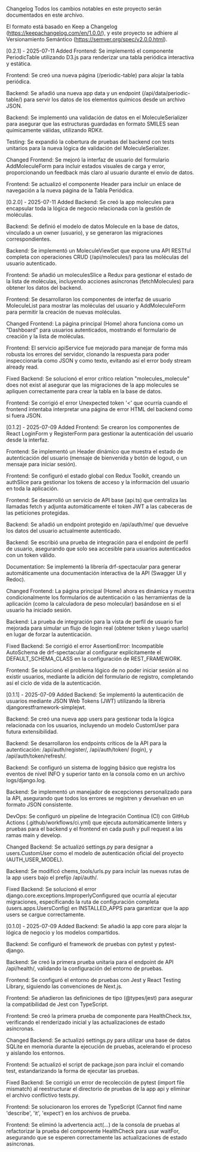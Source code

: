 Changelog
Todos los cambios notables en este proyecto serán documentados en este archivo.

El formato está basado en Keep a Changelog (https://keepachangelog.com/en/1.0.0/), 
y este proyecto se adhiere al Versionamiento Semántico (https://semver.org/spec/v2.0.0.html).

[0.2.1] - 2025-07-11
Added
Frontend: Se implementó el componente PeriodicTable utilizando D3.js para renderizar una tabla periódica interactiva y estática.

Frontend: Se creó una nueva página (/periodic-table) para alojar la tabla periódica.

Backend: Se añadió una nueva app data y un endpoint (/api/data/periodic-table/) para servir los datos de los elementos químicos desde un archivo JSON.

Backend: Se implementó una validación de datos en el MoleculeSerializer para asegurar que las estructuras guardadas en formato SMILES sean químicamente válidas, utilizando RDKit.

Testing: Se expandió la cobertura de pruebas del backend con tests unitarios para la nueva lógica de validación del MoleculeSerializer.

Changed
Frontend: Se mejoró la interfaz de usuario del formulario AddMoleculeForm para incluir estados visuales de carga y error, proporcionando un feedback más claro al usuario durante el envío de datos.

Frontend: Se actualizó el componente Header para incluir un enlace de navegación a la nueva página de la Tabla Periódica.

[0.2.0] - 2025-07-11
Added
Backend: Se creó la app molecules para encapsular toda la lógica de negocio relacionada con la gestión de moléculas.

Backend: Se definió el modelo de datos Molecule en la base de datos, vinculado a un owner (usuario), y se generaron las migraciones correspondientes.

Backend: Se implementó un MoleculeViewSet que expone una API RESTful completa con operaciones CRUD (/api/molecules/) para las moléculas del usuario autenticado.

Frontend: Se añadió un moleculesSlice a Redux para gestionar el estado de la lista de moléculas, incluyendo acciones asíncronas (fetchMolecules) para obtener los datos del backend.

Frontend: Se desarrollaron los componentes de interfaz de usuario MoleculeList para mostrar las moléculas del usuario y AddMoleculeForm para permitir la creación de nuevas moléculas.

Changed
Frontend: La página principal (Home) ahora funciona como un "Dashboard" para usuarios autenticados, mostrando el formulario de creación y la lista de moléculas.

Frontend: El servicio apiService fue mejorado para manejar de forma más robusta los errores del servidor, clonando la respuesta para poder inspeccionarla como JSON y como texto, evitando así el error body stream already read.

Fixed
Backend: Se solucionó el error crítico relation "molecules_molecule" does not exist al asegurar que las migraciones de la app molecules se apliquen correctamente para crear la tabla en la base de datos.

Frontend: Se corrigió el error Unexpected token '<' que ocurría cuando el frontend intentaba interpretar una página de error HTML del backend como si fuera JSON.

[0.1.2] - 2025-07-09
Added
Frontend: Se crearon los componentes de React LoginForm y RegisterForm para gestionar la autenticación del usuario desde la interfaz.

Frontend: Se implementó un Header dinámico que muestra el estado de autenticación del usuario (mensaje de bienvenida y botón de logout, o un mensaje para iniciar sesión).

Frontend: Se configuró el estado global con Redux Toolkit, creando un authSlice para gestionar los tokens de acceso y la información del usuario en toda la aplicación.

Frontend: Se desarrolló un servicio de API base (api.ts) que centraliza las llamadas fetch y adjunta automáticamente el token JWT a las cabeceras de las peticiones protegidas.

Backend: Se añadió un endpoint protegido en /api/auth/me/ que devuelve los datos del usuario actualmente autenticado.

Backend: Se escribió una prueba de integración para el endpoint de perfil de usuario, asegurando que solo sea accesible para usuarios autenticados con un token válido.

Documentation: Se implementó la librería drf-spectacular para generar automáticamente una documentación interactiva de la API (Swagger UI y Redoc).

Changed
Frontend: La página principal (Home) ahora es dinámica y muestra condicionalmente los formularios de autenticación o las herramientas de la aplicación (como la calculadora de peso molecular) basándose en si el usuario ha iniciado sesión.

Backend: La prueba de integración para la vista de perfil de usuario fue mejorada para simular un flujo de login real (obtener token y luego usarlo) en lugar de forzar la autenticación.

Fixed
Backend: Se corrigió el error AssertionError: Incompatible AutoSchema de drf-spectacular al configurar explícitamente el DEFAULT_SCHEMA_CLASS en la configuración de REST_FRAMEWORK.

Frontend: Se solucionó el problema lógico de no poder iniciar sesión al no existir usuarios, mediante la adición del formulario de registro, completando así el ciclo de vida de la autenticación.

[0.1.1] - 2025-07-09
Added
Backend: Se implementó la autenticación de usuarios mediante JSON Web Tokens (JWT) utilizando la librería djangorestframework-simplejwt.

Backend: Se creó una nueva app users para gestionar toda la lógica relacionada con los usuarios, incluyendo un modelo CustomUser para futura extensibilidad.

Backend: Se desarrollaron los endpoints críticos de la API para la autenticación: /api/auth/register/, /api/auth/token/ (login), y /api/auth/token/refresh/.

Backend: Se configuró un sistema de logging básico que registra los eventos de nivel INFO y superior tanto en la consola como en un archivo logs/django.log.

Backend: Se implementó un manejador de excepciones personalizado para la API, asegurando que todos los errores se registren y devuelvan en un formato JSON consistente.

DevOps: Se configuró un pipeline de Integración Continua (CI) con GitHub Actions (.github/workflows/ci.yml) que ejecuta automáticamente linters y pruebas para el backend y el frontend en cada push y pull request a las ramas main y develop.

Changed
Backend: Se actualizó settings.py para designar a users.CustomUser como el modelo de autenticación oficial del proyecto (AUTH_USER_MODEL).

Backend: Se modificó chems_tools/urls.py para incluir las nuevas rutas de la app users bajo el prefijo /api/auth/.

Fixed
Backend: Se solucionó el error django.core.exceptions.ImproperlyConfigured que ocurría al ejecutar migraciones, especificando la ruta de configuración completa (users.apps.UsersConfig) en INSTALLED_APPS para garantizar que la app users se cargue correctamente.

[0.1.0] - 2025-07-09
Added
Backend: Se añadió la app core para alojar la lógica de negocio y los modelos compartidos.

Backend: Se configuró el framework de pruebas con pytest y pytest-django.

Backend: Se creó la primera prueba unitaria para el endpoint de API /api/health/, validando la configuración del entorno de pruebas.

Frontend: Se configuró el entorno de pruebas con Jest y React Testing Library, siguiendo las convenciones de Next.js.

Frontend: Se añadieron las definiciones de tipo (@types/jest) para asegurar la compatibilidad de Jest con TypeScript.

Frontend: Se creó la primera prueba de componente para HealthCheck.tsx, verificando el renderizado inicial y las actualizaciones de estado asíncronas.

Changed
Backend: Se actualizó settings.py para utilizar una base de datos SQLite en memoria durante la ejecución de pruebas, acelerando el proceso y aislando los entornos.

Frontend: Se actualizó el script de package.json para incluir el comando test, estandarizando la forma de ejecutar las pruebas.

Fixed
Backend: Se corrigió un error de recolección de pytest (import file mismatch) al reestructurar el directorio de pruebas de la app api y eliminar el archivo conflictivo tests.py.

Frontend: Se solucionaron los errores de TypeScript (Cannot find name 'describe', 'it', 'expect') en los archivos de prueba.

Frontend: Se eliminó la advertencia act(...) de la consola de pruebas al refactorizar la prueba del componente HealthCheck para usar waitFor, asegurando que se esperen correctamente las actualizaciones de estado asíncronas.